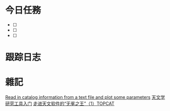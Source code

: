# 今日任務

- [ ] 
- [ ] 
- [ ] 

# 跟踪日志



# 雜記
[Read in catalog information from a text file and plot some parameters](https://learn.astropy.org/tutorials/plot-catalog.html)
[天文学研究工具入门](https://www.bilibili.com/video/BV1vh4y1H7Cz/?spm_id_from=333.337.search-card.all.click&vd_source=72e23b3cedbf2aeeaae025b44e6ef29b)
[走进天文软件的“无冕之王”（1）TOPCAT](https://www.bilibili.com/video/BV1Eh411y7F3/?spm_id_from=333.337.search-card.all.click&vd_source=72e23b3cedbf2aeeaae025b44e6ef29b)
